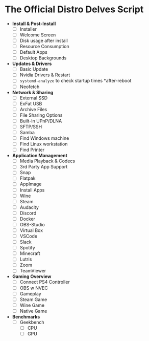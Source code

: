# The Official Distro Delves Script

- **Install & Post-Install**
  - [ ]  Installer
  - [ ]  Welcome Screen
  - [ ]  Disk usage after install
  - [ ]  Resource Consumption
  - [ ]  Default Apps
  - [ ]  Desktop Backgrounds
- **Updates & Drivers**
  - [ ]  Basic Update
  - [ ]  Nvidia Drivers & Restart
  - [ ]  `systemd-analyze` to check startup times *after-reboot
  - [ ]  Neofetch
- **Network & Sharing**
  - [ ]  External SSD
  - [ ]  ExFat USB
  - [ ]  Archive Files
  - [ ]  File Sharing Options
    - [ ]  Built-In UPnP/DLNA
    - [ ]  SFTP/SSH
    - [ ]  Samba
  - [ ]  Find Windows machine
  - [ ]  Find Linux workstation
  - [ ]  Find Printer
- **Application Management**
  - [ ]  Media Playback & Codecs
  - [ ]  3rd Party App Support
    - [ ]  Snap
    - [ ]  Flatpak
    - [ ]  AppImage
  - [ ]  Install Apps
    - [ ]  Wine
    - [ ]  Steam
    - [ ]  Audacity
    - [ ]  Discord
    - [ ]  Docker
    - [ ]  OBS-Studio
    - [ ]  Virtual Box
    - [ ]  VSCode
    - [ ]  Slack
    - [ ]  Spotify
    - [ ]  Minecraft
    - [ ]  Lutris
    - [ ]  Zoom
    - [ ]  TeamViewer
- **Gaming Overview**
  - [ ]  Connect PS4 Controller
  - [ ]  OBS w NVEC
  - [ ]  Gameplay
    - [ ]  Steam Game
    - [ ]  Wine Game
    - [ ]  Native Game
- **Benchmarks**
  - [ ]  Geekbench
      - [ ]  CPU
      - [ ]  GPU